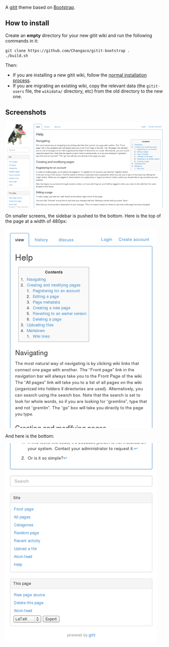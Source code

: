 A [gitit](https://github.com/jgm/gitit) theme based on [Bootstrap](http://getbootstrap.com/).

## How to install

Create an **empty** directory for your new gitit wiki and run the following
commands in it:

    git clone https://github.com/Changaco/gitit-bootstrap .
    ./build.sh

Then:

- If you are installing a new gitit wiki, follow the [normal installation
  process](https://github.com/jgm/gitit#getting-started).
- If you are migrating an existing wiki, copy the relevant data (the
  `gitit-users` file, the `wikidata/` directory, etc) from the old directory to
  the new one.

## Screenshots

![1200px](screenshots/1200.png)

On smaller screens, the sidebar is pushed to the bottom. Here is the top of the
page at a width of 480px:

![480px](screenshots/480.png)

And here is the bottom:

![480px bottom](screenshots/480-bottom.png)
